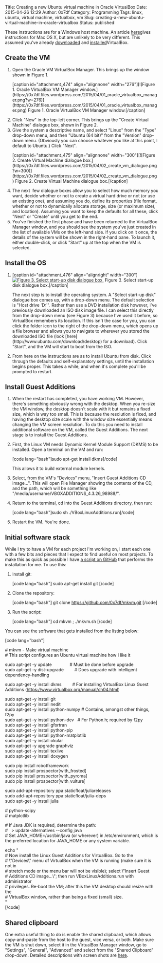 Title: Creating a new Ubuntu virtual machine in Oracle VirtualBox
Date: 2015-04-26 12:29
Author: 0x7df
Category: Programming
Tags: linux, ubuntu, virtual machine, virtualbox, vm
Slug: creating-a-new-ubuntu-virtual-machine-in-oracle-virtualbox
Status: published

These instructions are for a Windows host machine. An article
[here](http://osxdaily.com/2012/03/27/install-run-ubuntu-linux-virtualbox/)gives
instructions for Mac OS X, but are unlikely to be very different. This
assumed you've already
[downloaded](https://www.virtualbox.org/wiki/Downloads) and
[installed](https://www.virtualbox.org/manual/ch02.html)VirtualBox.

Create the VM
-------------

1.  Open the Oracle VM VirtualBox Manager. This brings up the window
    shown in Figure 1.
    <p>
    [caption id="attachment_474" align="alignnone"
    width="276"][![Figure 1. Oracle VirtualBox VM Manager
    window.](https://0x7df.files.wordpress.com/2015/04/01_oracle_virtualbox_manager.png?w=276)](https://0x7df.files.wordpress.com/2015/04/01_oracle_virtualbox_manager.png)
    Figure 1. Oracle VirtualBox VM Manager window.[/caption]
2.  Click "New" in the top-left corner. This brings up the "Create
    Virtual Machine" dialogue box, shown in Figure 2.
3.  Give the system a descriptive name, and select "Linux" from the
    "Type" drop-down menu, and then "Ubuntu (64 bit)" from the "Version"
    drop-down menu. (Obviously you can choose whatever you like at this
    point, I default to Ubuntu.) Click "Next".
    <p>
    [caption id="attachment_475" align="alignnone"
    width="300"][![Figure 2. Create Virtual Machine dialogue
    box.](https://0x7df.files.wordpress.com/2015/04/02_create_vm_dialogue.png?w=300)](https://0x7df.files.wordpress.com/2015/04/02_create_vm_dialogue.png)
    Figure 2. Create Virtual Machine dialogue box.[/caption]
4.  The next  few dialogue boxes allow you to select how much memory you
    want, decide whether or not to create a virtual hard drive or not
    (or use an existing one), and assuming you do, define its properties
    (file format, whether or not to dynamically allocate storage, size
    (or maximum size), and location). Assuming you want to keep the
    defaults for all these, click "Next" or "Create" until you get to
    the end.
5.  You've finished the first phase and have been returned to the
    VirtualBox Manager window, and you should see the system you've just
    created in the list of available VMs on the left-hand side. If you
    click on it once, the details of the system will be shown in the
    right-hand pane. To launch it, either double-click, or click "Start"
    up at the top when the VM is selected.

Install the OS
--------------

1.  [caption id="attachment_476" align="alignright"
    width="300"][![Figure 3. Select start-up disk dialogue
    box.](https://0x7df.files.wordpress.com/2015/04/03_select_start-up_disk_dialogue.png?w=300)](https://0x7df.files.wordpress.com/2015/04/03_select_start-up_disk_dialogue.png)
    Figure 3. Select start-up disk dialogue box.[/caption]

    <p>
    The next step is to install the operating system. A "Select start-up
    disk" dialogue box comes up, with a drop-down menu. The default
    selection is "Host drive 'D:'". Rather than use a DVD installation
    disk however, I've previously downloaded an ISO disk image file. I
    can select this directly from the drop-down menu (see Figure 3)
    because I've used it before, so VirtualBox remembers its location.
    If this isn't the case for you, you can click the folder icon to the
    right of the drop-down menu, which opens up a file browser and
    allows you to navigate to wherever you stored the downloaded ISO
    file (look [here](http://www.ubuntu.com/download/desktop) for a
    download). Click "Start", and the VM will start to boot from the
    ISO.

2.  From here on the instructions are as to install Ubuntu from disk.
    Click through the defaults and self-explanatory settings, until the
    installation begins proper. This takes a while, and when it's
    complete you'll be prompted to restart.

Install Guest Additions
-----------------------

1.  When the restart has completed, you have working VM. However,
    there's something obviously wrong with the desktop. When you re-size
    the VM window, the desktop doesn't scale with it but remains a fixed
    size, which is way too small. This is because the resolution is
    fixed, and having the desktop size scale with the window size
    essentially means changing the VM screen resolution. To do this you
    need to install additional software on the VM, called the Guest
    Additions. The next stage is to install the Guest Additions.
2.  First, the Linux VM needs Dynamic Kernel Module Support (DKMS) to be
    installed. Open a terminal on the VM and run:

    [code lang="bash"]sudo apt-get install dkms[/code]

    <p>
    This allows it to build external module kernels.

3.  Select, from the VM's "Devices" menu, "Insert Guest Additions CD
    image...". This will open File Manager showing the contents of the
    CD, and the path, which will be something like
    "/media/username/VBOXADDITIONS_4.3.26_98988/".
4.  Return to the terminal, cd into the Guest Additions directory, then
    run:

    [code lang="bash"]sudo sh ./VBoxLinuxAdditions.run[/code]

5.  Restart the VM. You're done.

Initial software stack
----------------------

While I try to have a VM for each project I'm working on, I start each
one with a few bits and pieces that I expect to find useful on most
projects. To make this as quick as possible I have [a script on
GitHub](https://github.com/0x7df/mkvm) that performs the installation
for me. To use this:

1.  Install git:

    [code lang="bash"] sudo apt-get install git [/code]

2.  Clone the repository:

    [code lang="bash"] git clone https://github.com/0x7df/mkvm.git
    [/code]

3.  Run the script:

    [code lang="bash"] cd mkvm ; ./mkvm.sh [/code]

You can see the software that gets installed from the listing below:

[code lang="bash"]

\# mkvm - Make virtual machine  
\# This script configures an Ubuntu virtual machine how I like it

sudo apt-get -y update               \# Must be done before upgrade  
sudo apt-get -y dist-upgrade         \# Does upgrade with intelligent
dependency-handling

sudo apt-get -y install dkms         \# For installing VirtualBox Linux
Guest Additions (https://www.virtualbox.org/manual/ch04.html)

sudo apt-get -y install git  
sudo apt-get -y install nedit  
sudo apt-get -y install python-numpy \# Contains, amongst other things,
f2py  
sudo apt-get -y install python-dev   \# For Python.h; required by f2py  
sudo apt-get -y install gfortran  
sudo apt-get -y install python-pip  
sudo apt-get -y install python-matplotlib  
sudo apt-get -y install okular  
sudo apt-get -y upgrade graphviz  
sudo apt-get -y install texlive  
sudo apt-get -y install doxygen

sudo pip install robotframework  
sudo pip install prospector[with_frosted]  
sudo pip install prospector[with_pyroma]  
sudo pip install prospector[with_vulture]

sudo add-apt-repository ppa:staticfloat/juliareleases  
sudo add-apt-repository ppa:staticfloat/julia-deps  
sudo apt-get -y install julia

\# python-scipy  
\# matplotlib

\# If Java JDK is required, determine the path:  
\#   > update-alternatives --config java  
\# Set JAVA_HOME=/usr/bin/java (or wherever) in /etc/environment,
which is the preferred location for JAVA_HOME or any system variable.

echo "  
\# Now install the Linux Guest Additions for VirtualBox. Go to the  
\# \\"Devices\\" menu of VirtualBox when the VM is running (make sure
it is not in  
\# stretch mode or the menu bar will not be visible); select \\"Insert
Guest  
\# Additions CD image...\\"; then run VBoxLinuxAdditions.run with
administrator  
\# privileges. Re-boot the VM; after this the VM desktop should resize
with the  
\# VirtualBox window, rather than being a fixed (small) size.  
"  
[/code]

Shared clipboard
----------------

One extra useful thing to do is enable the shared clipboard, which
allows copy-and-paste from the host to the guest, vice versa, or both.
Make sure the VM is shut down, select it in the VirtualBox Manager
window, go to "Settings", "General", "Advanced" and select from the
"Shared Clipboard" drop-down. Detailed descriptions with screen shots
are
[here](http://www.howtogeek.com/187535/how-to-copy-and-paste-between-a-virtualbox-host-machine-and-a-guest-machine).

